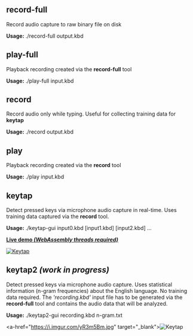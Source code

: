 ## record-full

Record audio capture to raw binary file on disk

**Usage:** ./record-full output.kbd


## play-full

Playback recording created via the **record-full** tool

**Usage:** ./play-full input.kbd


## record

Record audio only while typing. Useful for collecting training data for **keytap**

**Usage:** ./record output.kbd


## play

Playback recording created via the **record** tool

**Usage:** ./play input.kbd


## keytap

Detect pressed keys via microphone audio capture in real-time. Uses training data captured via the **record** tool.

**Usage:** ./keytap-gui input0.kbd [input1.kbd] [input2.kbd] ...

[**Live demo *(WebAssembly threads required)***](https://ggerganov.github.io/jekyll/update/2018/11/17/wave-gui.html)

<a href="https://i.imgur.com/mnRvT1X.gif" target="_blank">![Keytap](https://i.imgur.com/FXa60Pr.gif)</a>


## keytap2 *(work in progress)*

Detect pressed keys via microphone audio capture. Uses statistical information (n-gram frequencies) about the English language. No training data required. The *'recording.kbd'* input file has to be generated via the **record-full** tool and contains the audio data that will be analyzed.

**Usage:** ./keytap2-gui recording.kbd n-gram.txt

<a-href="https://i.imgur.com/yR3m5Bm.jpg" target="_blank">![Keytap](https://i.imgur.com/yR3m5Bm.jpg)</a>
